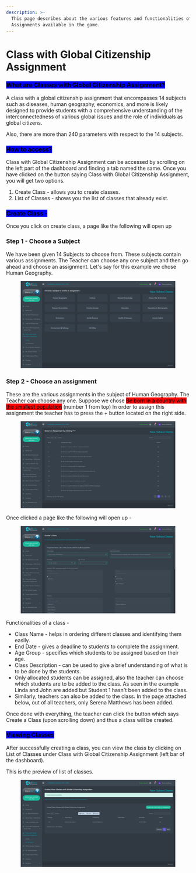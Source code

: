 ```yaml
---
description: >-
  This page describes about the various features and functionalities of the
  Assignments available in the game.
---
```


# Class with Global Citizenship Assignment

### <mark style="background-color:blue;">What are Classes with Global Citizenship Assignment?</mark>

A class with a global citizenship assignment that encompasses 14 subjects such as diseases, human geography, economics, and more is likely designed to provide students with a comprehensive understanding of the interconnectedness of various global issues and the role of individuals as global citizens.

Also, there are more than 240 parameters with respect to the 14 subjects.



### <mark style="background-color:blue;">How to access?</mark>

Class with Global Citizenship Assignment can be accessed by scrolling on the left part of the dashboard and finding a tab named the same. Once you have clicked on the button saying Class with Global Citizenship Assignment, you will get two options.

1. Create Class - allows you to create classes.
2. List of Classes - shows you the list of classes that already exist.



### <mark style="background-color:blue;">Create Class -</mark>

Once you click on create class, a page like the following will open up

### **Step 1 - Choose a Subject**

We have been given 14 Subjects to choose from. These subjects contain various assignments. The Teacher can choose any one subject and then go ahead and choose an assignment. Let's say for this example we chose Human Geography.

<figure><img src="../.gitbook/assets/image (5).png" alt=""><figcaption></figcaption></figure>

### Step 2 - Choose an assignment

These are the various assignments in the subject of Human Geography. The Teacher can choose any one. Suppose we chose <mark style="background-color:red;">Be born in a country with the smallest population</mark> (number 1 from top) In order to assign this assignment the teacher has to press the + button located on the right side.

<figure><img src="../.gitbook/assets/image (6).png" alt=""><figcaption></figcaption></figure>

Once clicked a page like the following will open up -



<figure><img src="../.gitbook/assets/Screenshot 2024-03-11 122522.png" alt=""><figcaption></figcaption></figure>

Functionalities of a class -

* Class Name - helps in ordering different classes and identifying them easily.
* End Date - gives a deadline to students to complete the assignment.
* Age Group - specifies which students to be assigned based on their age.
* Class Description - can be used to give a brief understanding of what is to be done by the students.
* Only allocated students can be assigned, also the teacher can choose which students are to be added to the class. As seen in the example Linda and John are added but Student 1 hasn't been added to the class.
* Similarly, teachers can also be added to the class. In the page attached below, out of all teachers, only Serena Matthews has been added.

Once done with everything, the teacher can click the button which says Create a Class (upon scrolling down) and thus a class will be created.



### <mark style="background-color:blue;">Viewing Classes</mark>

After successfully creating a class, you can view the class by clicking on List of Classes under Class with Global Citizenship Assignment (left bar of the dashboard).&#x20;

This is the preview of list of classes.

<figure><img src="../.gitbook/assets/image (7).png" alt=""><figcaption></figcaption></figure>
